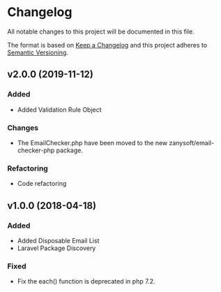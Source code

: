 # Changelog
All notable changes to this project will be documented in this file.

The format is based on [Keep a Changelog](http://keepachangelog.com/en/1.0.0/)
and this project adheres to [Semantic Versioning](http://semver.org/spec/v2.0.0.html).

## v2.0.0 (2019-11-12)
### Added
- Added Validation Rule Object

### Changes
- The EmailChecker.php have been moved to the new zanysoft/email-checker-php package.

### Refactoring
- Code refactoring

## v1.0.0 (2018-04-18)

### Added
- Added Disposable Email List
- Laravel Package Discovery

### Fixed
- Fix the each() function is deprecated in php 7.2.
